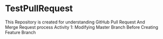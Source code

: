 # TestPullRequest
This Repository is created for understanding GitHub Pull Request And Merge Request process
Activity 1: Modifying Master Branch Before Creating Feature Branch
